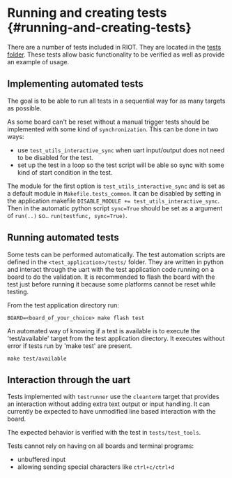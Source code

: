 Running and creating tests                        {#running-and-creating-tests}
==========================

There are a number of tests included in RIOT. They are located in the
[tests folder](https://github.com/RIOT-OS/RIOT/tree/master/tests). These tests
allow basic functionality to be verified as well as provide an example of
usage.


Implementing automated tests
-----------------------

The goal is to be able to run all tests in a sequential way for as many targets
as possible.

As some board can't be reset without a manual trigger tests should be implemented
with some kind of `synchronization`. This can be done in two ways:

- use `test_utils_interactive_sync` when uart input/output does not need to be
  disabled for the test.
- set up the test in a loop so the test script will be able so sync with some kind
  of start condition in the test.

The module for the first option is `test_utils_interactive_sync` and is set as a
default module in `Makefile.tests_common`. It can be disabled by setting in the
application makefile `DISABLE_MODULE += test_utils_interactive_sync`. Then in
the automatic python script `sync=True` should be set as a argument of `run(..)`
so.. `run(testfunc, sync=True)`.


Running automated tests
-----------------------

Some tests can be performed automatically. The test automation scripts are
defined in the `<test_application>/tests/` folder. They are written in python
and interact through the uart with the test application code running on a
board to do the validation. It is recommended to flash the board with the
test just before running it because some platforms cannot be reset while
testing.

From the test application directory run:

    BOARD=<board_of_your_choice> make flash test


An automated way of knowing if a test is available is to execute the
'test/available' target from the test application directory.
It executes without error if tests run by 'make test' are present.

    make test/available


Interaction through the uart
----------------------------

Tests implemented with `testrunner` use the `cleanterm` target that
provides an interaction without adding extra text output or input handling.
It can currently be expected to have unmodified line based interaction with the
board.

The expected behavior is verified with the test in `tests/test_tools`.

Tests cannot rely on having on all boards and terminal programs:
* unbuffered input
* allowing sending special characters like `ctrl+c/ctrl+d`
